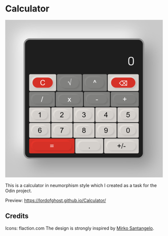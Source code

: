 # Calculator

![Calculator](./calculator.png)

This is a calculator in neumorphism style which I created as a task for the Odin project.

Preview: https://lordofghost.github.io/Calculator/

## Credits

Icons: flaction.com
The design is strongly inspired by [Mirko Santangelo](https://www.figma.com/community/widget/1117624863659822884/calculator).

